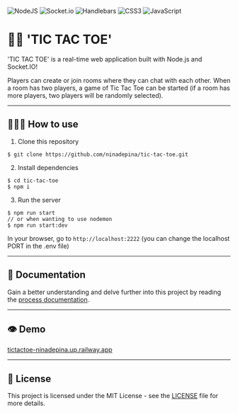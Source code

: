 ![NodeJS](https://img.shields.io/badge/node.js-6DA55F?style=for-the-badge&logo=node.js&logoColor=white) ![Socket.io](https://img.shields.io/badge/Socket.io-black?style=for-the-badge&logo=socket.io&badgeColor=010101) ![Handlebars](https://img.shields.io/badge/Handlebars.js-f0772b?style=for-the-badge&logo=handlebarsdotjs&logoColor=white) ![CSS3](https://img.shields.io/badge/css3-%231572B6.svg?style=for-the-badge&logo=css3&logoColor=white) ![JavaScript](https://img.shields.io/badge/javascript-%23323330.svg?style=for-the-badge&logo=javascript&logoColor=%23F7DF1E)

# 👋🏼 'TIC TAC TOE'
'TIC TAC TOE' is a real-time web application built with Node.js and Socket.IO! 

Players can create or join rooms where they can chat with each other. When a room has two players, a game of Tic Tac Toe can be started (if a room has more players, two players will be randomly selected). 

---

## 👩🏼‍💻 How to use
1. Clone this repository
```
$ git clone https://github.com/ninadepina/tic-tac-toe.git
```

2. Install dependencies
```
$ cd tic-tac-toe
$ npm i
```

3. Run the server
```
$ npm run start
// or when wanting to use nodemon
$ npm run start:dev
```
In your browser, go to `http://localhost:2222` (you can change the localhost PORT in the .env file)

---

## 📝 Documentation
Gain a better understanding and delve further into this project by reading the [process documentation](https://github.com/ninadepina/tic-tac-toe/blob/main/docs/productdoc.md).

---

## 👁️ Demo
[tictactoe-ninadepina.up.railway.app](https://tictactoe-ninadepina.up.railway.app/)

---

## 📄 License
This project is licensed under the MIT License - see the [LICENSE](https://github.com/ninadepina/tic-tac-toe/blob/main/LICENSE) file for more details.